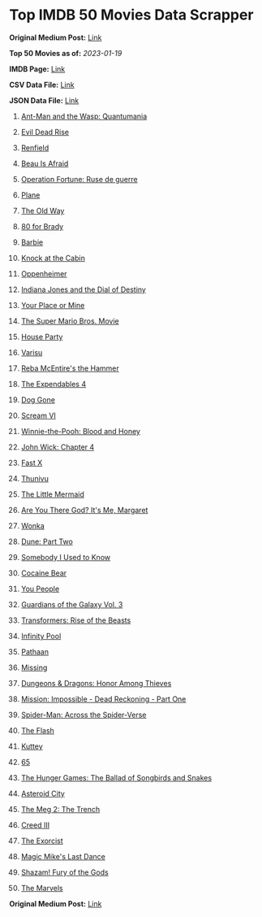 # Top IMDB 50 Movies Data Scrapper

**Original Medium Post:** [Link](https://medium.com/@nishantsahoo/which-movie-should-i-watch-5c83a3c0f5b1) 

**Top 50 Movies as of:** _2023-01-19_

**IMDB Page:** [Link](http://www.imdb.com/search/title?release_date=2023,2023&title_type=feature)

**CSV Data File:** [Link](/Data/data.csv)

**JSON Data File:** [Link](/Data/data.json)

1. [Ant-Man and the Wasp: Quantumania](https://www.imdb.com/title/tt10954600/?ref_=adv_li_tt)

2. [Evil Dead Rise](https://www.imdb.com/title/tt13345606/?ref_=adv_li_tt)

3. [Renfield](https://www.imdb.com/title/tt11358390/?ref_=adv_li_tt)

4. [Beau Is Afraid](https://www.imdb.com/title/tt13521006/?ref_=adv_li_tt)

5. [Operation Fortune: Ruse de guerre](https://www.imdb.com/title/tt7985704/?ref_=adv_li_tt)

6. [Plane](https://www.imdb.com/title/tt5884796/?ref_=adv_li_tt)

7. [The Old Way](https://www.imdb.com/title/tt8593824/?ref_=adv_li_tt)

8. [80 for Brady](https://www.imdb.com/title/tt18079362/?ref_=adv_li_tt)

9. [Barbie](https://www.imdb.com/title/tt1517268/?ref_=adv_li_tt)

10. [Knock at the Cabin](https://www.imdb.com/title/tt15679400/?ref_=adv_li_tt)

11. [Oppenheimer](https://www.imdb.com/title/tt15398776/?ref_=adv_li_tt)

12. [Indiana Jones and the Dial of Destiny](https://www.imdb.com/title/tt1462764/?ref_=adv_li_tt)

13. [Your Place or Mine](https://www.imdb.com/title/tt12823454/?ref_=adv_li_tt)

14. [The Super Mario Bros. Movie](https://www.imdb.com/title/tt6718170/?ref_=adv_li_tt)

15. [House Party](https://www.imdb.com/title/tt8005118/?ref_=adv_li_tt)

16. [Varisu](https://www.imdb.com/title/tt11998558/?ref_=adv_li_tt)

17. [Reba McEntire's the Hammer](https://www.imdb.com/title/tt21193010/?ref_=adv_li_tt)

18. [The Expendables 4](https://www.imdb.com/title/tt3291150/?ref_=adv_li_tt)

19. [Dog Gone](https://www.imdb.com/title/tt15334430/?ref_=adv_li_tt)

20. [Scream VI](https://www.imdb.com/title/tt17663992/?ref_=adv_li_tt)

21. [Winnie-the-Pooh: Blood and Honey](https://www.imdb.com/title/tt19623240/?ref_=adv_li_tt)

22. [John Wick: Chapter 4](https://www.imdb.com/title/tt10366206/?ref_=adv_li_tt)

23. [Fast X](https://www.imdb.com/title/tt5433140/?ref_=adv_li_tt)

24. [Thunivu](https://www.imdb.com/title/tt15163652/?ref_=adv_li_tt)

25. [The Little Mermaid](https://www.imdb.com/title/tt5971474/?ref_=adv_li_tt)

26. [Are You There God? It's Me, Margaret](https://www.imdb.com/title/tt9185206/?ref_=adv_li_tt)

27. [Wonka](https://www.imdb.com/title/tt6166392/?ref_=adv_li_tt)

28. [Dune: Part Two](https://www.imdb.com/title/tt15239678/?ref_=adv_li_tt)

29. [Somebody I Used to Know](https://www.imdb.com/title/tt15333984/?ref_=adv_li_tt)

30. [Cocaine Bear](https://www.imdb.com/title/tt14209916/?ref_=adv_li_tt)

31. [You People](https://www.imdb.com/title/tt14826022/?ref_=adv_li_tt)

32. [Guardians of the Galaxy Vol. 3](https://www.imdb.com/title/tt6791350/?ref_=adv_li_tt)

33. [Transformers: Rise of the Beasts](https://www.imdb.com/title/tt5090568/?ref_=adv_li_tt)

34. [Infinity Pool](https://www.imdb.com/title/tt10365998/?ref_=adv_li_tt)

35. [Pathaan](https://www.imdb.com/title/tt12844910/?ref_=adv_li_tt)

36. [Missing](https://www.imdb.com/title/tt10855768/?ref_=adv_li_tt)

37. [Dungeons & Dragons: Honor Among Thieves](https://www.imdb.com/title/tt2906216/?ref_=adv_li_tt)

38. [Mission: Impossible - Dead Reckoning - Part One](https://www.imdb.com/title/tt9603212/?ref_=adv_li_tt)

39. [Spider-Man: Across the Spider-Verse](https://www.imdb.com/title/tt9362722/?ref_=adv_li_tt)

40. [The Flash](https://www.imdb.com/title/tt0439572/?ref_=adv_li_tt)

41. [Kuttey](https://www.imdb.com/title/tt15281704/?ref_=adv_li_tt)

42. [65](https://www.imdb.com/title/tt12261776/?ref_=adv_li_tt)

43. [The Hunger Games: The Ballad of Songbirds and Snakes](https://www.imdb.com/title/tt10545296/?ref_=adv_li_tt)

44. [Asteroid City](https://www.imdb.com/title/tt14230388/?ref_=adv_li_tt)

45. [The Meg 2: The Trench](https://www.imdb.com/title/tt9224104/?ref_=adv_li_tt)

46. [Creed III](https://www.imdb.com/title/tt11145118/?ref_=adv_li_tt)

47. [The Exorcist](https://www.imdb.com/title/tt12921446/?ref_=adv_li_tt)

48. [Magic Mike's Last Dance](https://www.imdb.com/title/tt16280138/?ref_=adv_li_tt)

49. [Shazam! Fury of the Gods](https://www.imdb.com/title/tt10151854/?ref_=adv_li_tt)

50. [The Marvels](https://www.imdb.com/title/tt10676048/?ref_=adv_li_tt)

**Original Medium Post:** [Link](https://medium.com/@nishantsahoo/which-movie-should-i-watch-5c83a3c0f5b1) 
